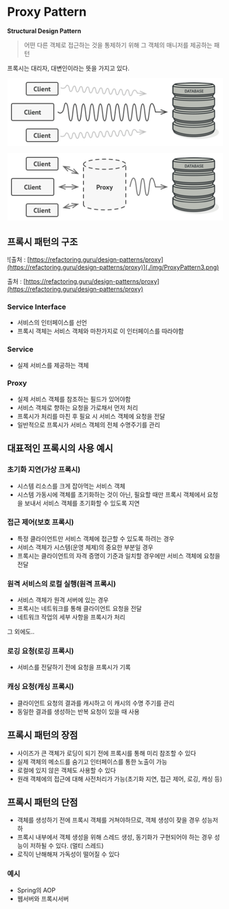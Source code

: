 # Proxy Pattern

**Structural Design Pattern**

> 어떤 다른 객체로 접근하는 것을 통제하기 위해 그 객체의 매니저를 제공하는 패턴
> 
>
프록시는 대리자, 대변인이라는 뜻을 가지고 있다.

![Problem_Proxy](./img/ProxyPattern1.png)

![Solution_Proxy](./img/ProxyPattern2.png)

## 프록시 패턴의 구조

![출처 : [https://refactoring.guru/design-patterns/proxy](https://refactoring.guru/design-patterns/proxy)](./img/ProxyPattern3.png)

출처 : [https://refactoring.guru/design-patterns/proxy](https://refactoring.guru/design-patterns/proxy)

### **Service Interface**

- 서비스의 인터페이스를 선언
- 프록시 객체는 서비스 객체와 마찬가지로 이 인터페이스를 따라야함

### **Service**

- 실제 서비스를 제공하는 객체

### **Proxy**

- 실제 서비스 객체를 참조하는 필드가 있어야함
- 서비스 객체로 향하는 요청을 가로채서 먼저 처리
- 프록시가 처리를 마친 후 필요 시 서비스 객체에 요청을 전달
- 일반적으로 프록시가 서비스 객체의 전체 수명주기를 관리

## 대표적인 프록시의 사용 예시

### 초기화 지연(가상 프록시)

- 시스템 리소스를 크게 잡아먹는 서비스 객체
- 시스템 가동시에 객체를 초기화하는 것이 아닌, 필요할 때만 프록시 객체에서 요청을 보내서 서비스 객체를 초기화할 수 있도록 지연

### 접근 제어(보호 프록시)

- 특정 클라이언트만 서비스 객체에 접근할 수 있도록 하려는 경우
- 서비스 객체가 시스템(운영 체제)의 중요한 부분일 경우
- 프록시는 클라이언트의 자격 증명이 기준과 일치할 경우에만 서비스 객체에 요청을 전달

### 원격 서비스의 로컬 실행(원격 프록시)

- 서비스 객체가 원격 서버에 있는 경우
- 프록시는 네트워크를 통해 클라이언트 요청을 전달
- 네트워크 작업의 세부 사항을 프록시가 처리

그 외에도..

### 로깅 요청(로깅 프록시)

- 서비스를 전달하기 전에 요청을 프록시가 기록

### 캐싱 요청(캐싱 프록시)

- 클라이언트 요청의 결과를 캐시하고 이 캐시의 수명 주기를 관리
- 동일한 결과를 생성하는 반복 요청이 있을 때 사용

## 프록시 패턴의 장점

- 사이즈가 큰 객체가 로딩이 되기 전에 프록시를 통해 미리 참조할 수 있다
- 실제 객체의 메소드를 숨기고 인터페이스를 통한 노출이 가능
- 로컬에 있지 않은 객체도 사용할 수 있다
- 원래 객체에의 접근에 대해 사전처리가 가능(초기화 지연, 접근 제어, 로깅, 캐싱 등)

## 프록시 패턴의 단점

- 객체를 생성하기 전에 프록시 객체를 거쳐야하므로, 객체 생성이 잦을 경우 성능저하
- 프록시 내부에서 객체 생성을 위해 스레드 생성, 동기화가 구현되어야 하는 경우 성능이 저하될 수 있다. (멀티 스레드)
- 로직이 난해해져 가독성이 떨어질 수 있다

### 예시

- Spring의 AOP
- 웹서버와 프록시서버